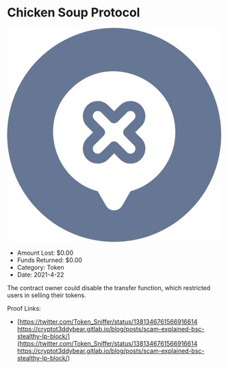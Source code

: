 # Chicken Soup Protocol
![Chicken Soup Protocol](/rektimages/Chicken-Soup-Protocol.png)
- Amount Lost: $0.00
- Funds Returned: $0.00
- Category: Token
- Date: 2021-4-22

The contract owner could disable the transfer function, which restricted users in selling their tokens.


Proof Links:
- [https://twitter.com/Token_Sniffer/status/1381346761566916614 https://cryptot3ddybear.gitlab.io/blog/posts/scam-explained-bsc-stealthy-lp-block/](https://twitter.com/Token_Sniffer/status/1381346761566916614 https://cryptot3ddybear.gitlab.io/blog/posts/scam-explained-bsc-stealthy-lp-block/)


